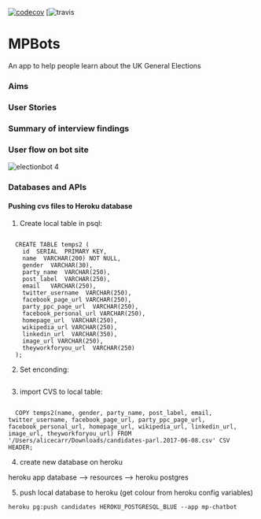[![codecov](https://codecov.io/gh/FAC10/MPBots/branch/master/graph/badge.svg)](https://codecov.io/gh/FAC10/MPBots)
[![travis](https://travis-ci.org/FAC10/MPBots.svg?branch=master)
# MPBots
An app to help people learn about the UK General Elections

### Aims

### User Stories

### Summary of interview findings

### User flow on bot site
![electionbot 4](https://cloud.githubusercontent.com/assets/20152018/25740081/eba68894-317c-11e7-824f-aac8f9454d27.png)

### Databases and APIs

#### Pushing cvs files to Heroku database

1. Create local table in psql:
```

  CREATE TABLE temps2 (
    id  SERIAL  PRIMARY KEY,
    name  VARCHAR(200) NOT NULL,
    gender  VARCHAR(30),
    party_name  VARCHAR(250),
    post_label  VARCHAR(250),
    email   VARCHAR(250),
    twitter_username  VARCHAR(250),
    facebook_page_url VARCHAR(250),
    party_ppc_page_url  VARCHAR(250),
    facebook_personal_url VARCHAR(250),
    homepage_url  VARCHAR(250),
    wikipedia_url VARCHAR(250),
    linkedin_url  VARCHAR(350),
    image_url VARCHAR(250),
    theyworkforyou_url  VARCHAR(250)
  );
```
2. Set enconding:

  ```SET client_encoding = 'ISO_8859_5';
  ```

3. import CVS to local table:
```

  COPY temps2(name, gender, party_name, post_label, email, twitter_username, facebook_page_url, party_ppc_page_url, facebook_personal_url, homepage_url, wikipedia_url, linkedin_url, image_url, theyworkforyou_url) FROM '/Users/alicecarr/Downloads/candidates-parl.2017-06-08.csv' CSV HEADER;
```

4. create new database on heroku

  heroku app database --> resources --> heroku postgres

5. push local database to heroku (get colour from heroku config variables)

  ```heroku pg:push candidates HEROKU_POSTGRESQL_BLUE --app mp-chatbot```
